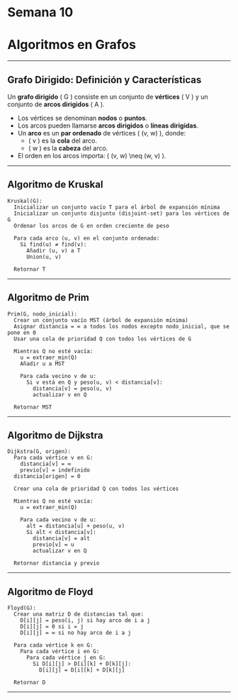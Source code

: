 # Semana 10

# Algoritmos en Grafos

---

## Grafo Dirigido: Definición y Características

Un **grafo dirigido** \( G \) consiste en un conjunto de **vértices** \( V \) y un conjunto de **arcos dirigidos** \( A \).

- Los vértices se denominan **nodos** o **puntos**.
- Los arcos pueden llamarse **arcos dirigidos** o **líneas dirigidas**.
- Un **arco** es un **par ordenado** de vértices \( (v, w) \), donde:
  - \( v \) es la **cola** del arco.
  - \( w \) es la **cabeza** del arco.
- El orden en los arcos importa: \( (v, w) \neq (w, v) \).

---

## Algoritmo de Kruskal

```plaintext
Kruskal(G):
  Inicializar un conjunto vacío T para el árbol de expansión mínima
  Inicializar un conjunto disjunto (disjoint-set) para los vértices de G
  Ordenar los arcos de G en orden creciente de peso

  Para cada arco (u, v) en el conjunto ordenado:
    Si find(u) ≠ find(v):
      Añadir (u, v) a T
      Union(u, v)

  Retornar T
```

---

## Algoritmo de Prim 

```plaintext
Prim(G, nodo_inicial):
  Crear un conjunto vacío MST (árbol de expansión mínima)
  Asignar distancia = ∞ a todos los nodos excepto nodo_inicial, que se pone en 0
  Usar una cola de prioridad Q con todos los vértices de G

  Mientras Q no esté vacía:
    u = extraer_min(Q)
    Añadir u a MST

    Para cada vecino v de u:
      Si v está en Q y peso(u, v) < distancia[v]:
        distancia[v] = peso(u, v)
        actualizar v en Q

  Retornar MST
```

---

## Algoritmo de Dijkstra  

```plaintext
Dijkstra(G, origen):
  Para cada vértice v en G:
    distancia[v] = ∞
    previo[v] = indefinido
  distancia[origen] = 0

  Crear una cola de prioridad Q con todos los vértices

  Mientras Q no esté vacía:
    u = extraer_min(Q)
    
    Para cada vecino v de u:
      alt = distancia[u] + peso(u, v)
      Si alt < distancia[v]:
        distancia[v] = alt
        previo[v] = u
        actualizar v en Q

  Retornar distancia y previo
```

---

## Algoritmo de Floyd   

```plaintext
Floyd(G):
  Crear una matriz D de distancias tal que:
    D[i][j] = peso(i, j) si hay arco de i a j
    D[i][j] = 0 si i = j
    D[i][j] = ∞ si no hay arco de i a j

  Para cada vértice k en G:
    Para cada vértice i en G:
      Para cada vértice j en G:
        Si D[i][j] > D[i][k] + D[k][j]:
          D[i][j] = D[i][k] + D[k][j]

  Retornar D
```

---
